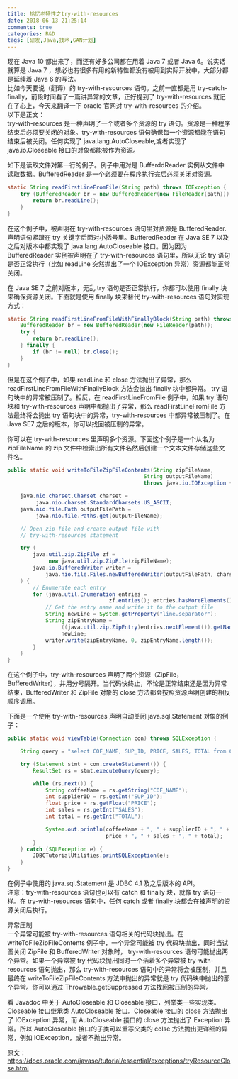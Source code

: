 ```yaml
---
title: 拾忆老特性之try-with-resources
date: 2018-06-13 21:25:14
comments: true
categories: R&D
tags: [研发,Java,技术,GAN计划]
---
```

现在 Java 10 都出来了，而还有好多公司都在用着 Java 7 或者 Java 6。说实话就算是 Java 7 ，想必也有很多有用的新特性都没有被用到实际开发中，大部分都是延续着 Java 6 的写法。  
比如今天要说（翻译）的 try-with-resources 语句。之前一直都是用 try-catch-finally，前段时间看了一篇讲异常的文章，正好提到了 try-with-resources 就记在了心上，今天来翻译一下 oracle 官网对 try-with-resources 的介绍。  
以下是正文：  
try-with-resources 是一种声明了一个或者多个资源的 try 语句。资源是一种程序结束后必须要关闭的对象。try-with-resources 语句确保每一个资源都能在语句结束后被关闭。任何实现了 java.lang.AutoCloseable,或者实现了 java.io.Closeable 接口的对象都能被作为资源。<!--more-->  

如下是读取文件对第一行的例子。例子中用对是 BufferddReader 实例从文件中读取数据。BufferedReader 是一个必须要在程序执行完后必须关闭对资源。  
```java
static String readFirstLineFromFile(String path) throws IOException {
    try (BufferedReader br = new BufferedReader(new FileReader(path))) {
        return br.readLine();
    }
}
```
在这个例子中，被声明在 try-with-resources 语句里对资源是 BufferedReader.声明语句紧跟在 try 关键字后面对小括号里。BufferedReader 在 Java SE 7 以及之后对版本中都实现了 java.lang.AutoCloseable 接口。因为因为 BufferedReader 实例被声明在了 try-with-resources 语句里，所以无论 try 语句是否正常执行（比如 readLine 突然抛出了一个 IOException 异常）资源都能正常关闭。  

在 Java SE 7 之前对版本，无乱 try 语句是否正常执行，你都可以使用 finally 块来确保资源关闭。下面就是使用 finally 块来替代 try-with-resources 语句对实现方式：  
```java
static String readFirstLineFromFileWithFinallyBlock(String path) throws IOException{
    BufferedReader br = new BufferedReader(new FileReader(path));
    try {
        return br.readLine();
    } finally {
        if (br != null) br.close();
    }
}
```
但是在这个例子中，如果 readLine 和 close 方法抛出了异常，那么 readFirstLineFromFileWithFinallyBlock 方法会抛出 finally 块中都异常。 try 语句块中的异常被压制了。相反，在 readFirstLineFromFile 例子中，如果 try 语句块和 try-with-resources 声明中都抛出了异常，那么 readFirstLineFromFile 方法最终将会抛出 try 语句块中的异常，try-with-resources 中都异常被压制了。在 Java SE7 之后的版本，你可以找回被压制的异常。  

你可以在 try-with-resources 里声明多个资源。下面这个例子是一个从名为 zipFileName 的 zip 文件中检索出所有文件名然后创建一个文本文件存储这些文件名。  
```java
public static void writeToFileZipFileContents(String zipFileName,
                                           String outputFileName)
                                           throws java.io.IOException {

    java.nio.charset.Charset charset =
         java.nio.charset.StandardCharsets.US_ASCII;
    java.nio.file.Path outputFilePath =
         java.nio.file.Paths.get(outputFileName);

    // Open zip file and create output file with 
    // try-with-resources statement

    try (
        java.util.zip.ZipFile zf =
             new java.util.zip.ZipFile(zipFileName);
        java.io.BufferedWriter writer = 
            java.nio.file.Files.newBufferedWriter(outputFilePath, charset)
    ) {
        // Enumerate each entry
        for (java.util.Enumeration entries =
                                zf.entries(); entries.hasMoreElements();) {
            // Get the entry name and write it to the output file
            String newLine = System.getProperty("line.separator");
            String zipEntryName =
                 ((java.util.zip.ZipEntry)entries.nextElement()).getName() +
                 newLine;
            writer.write(zipEntryName, 0, zipEntryName.length());
        }
    }
}
```
在这个例子中，try-with-resources 声明了两个资源（ZipFile，BufferedWriter），并用分号隔开。当代码快终止，不论是正常结束还是因为异常结束，BufferedWriter 和 ZipFile 对象的 close 方法都会按照资源声明创建的相反顺序调用。  

下面是一个使用 try-with-resources 声明自动关闭 java.sql.Statement 对象的例子：  
```java
public static void viewTable(Connection con) throws SQLException {

    String query = "select COF_NAME, SUP_ID, PRICE, SALES, TOTAL from COFFEES";

    try (Statement stmt = con.createStatement()) {
        ResultSet rs = stmt.executeQuery(query);

        while (rs.next()) {
            String coffeeName = rs.getString("COF_NAME");
            int supplierID = rs.getInt("SUP_ID");
            float price = rs.getFloat("PRICE");
            int sales = rs.getInt("SALES");
            int total = rs.getInt("TOTAL");

            System.out.println(coffeeName + ", " + supplierID + ", " + 
                               price + ", " + sales + ", " + total);
        }
    } catch (SQLException e) {
        JDBCTutorialUtilities.printSQLException(e);
    }
}
```
在例子中使用的 java.sql.Statement 是 JDBC 4.1 及之后版本的 API。  
注意：try-with-resources 语句也可以有 catch 和 finally 块，就像 try 语句一样。在 try-with-resources 语句中，任何 catch 或者 finally 块都会在被声明的资源关闭后执行。  

异常压制  
一个异常可能被 try-with-resources 语句相关的代码块抛出。在 writeToFileZipFileContents 例子中，一个异常可能被 try 代码块抛出，同时当试图关闭 ZipFile 和 BufferedWriter 对象时， try-with-resources 语句可能抛出两个异常。如果一个异常被 try 代码块抛出同时一个活着多个异常被 try-with-resources 语句抛出，那么 try-with-resources 语句中的异常将会被压制，并且最终在 writeToFileZipFileContents 方法中抛出的异常就是 try 代码块中抛出的那个异常。你可以通过 Throwable.getSuppressed 方法找回被压制的异常。  

看 Javadoc 中关于 AutoCloseable 和 Closeable 接口，列举类一些实现类。Closeable 接口继承类 AutoCloseable 接口。Closeable 接口的 close 方法抛出了 IOException 异常，而 AutoCloseable 接口的 close 方法抛出了 Exception 异常。所以 AutoCloseable 接口的子类可以重写父类的 colse 方法抛出更详细的异常，例如 IOException，或者不抛出异常。  


原文：https://docs.oracle.com/javase/tutorial/essential/exceptions/tryResourceClose.html